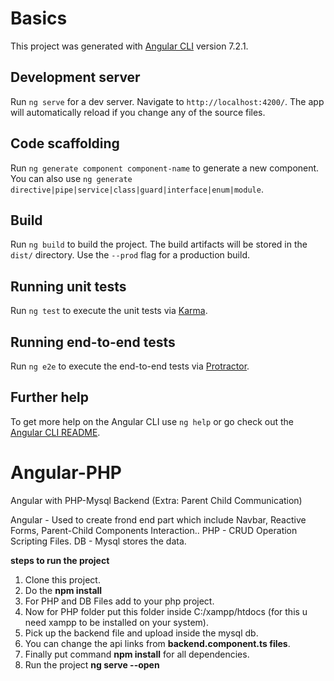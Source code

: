 # Basics

This project was generated with [Angular CLI](https://github.com/angular/angular-cli) version 7.2.1.

## Development server

Run `ng serve` for a dev server. Navigate to `http://localhost:4200/`. The app will automatically reload if you change any of the source files.

## Code scaffolding

Run `ng generate component component-name` to generate a new component. You can also use `ng generate directive|pipe|service|class|guard|interface|enum|module`.

## Build

Run `ng build` to build the project. The build artifacts will be stored in the `dist/` directory. Use the `--prod` flag for a production build.

## Running unit tests

Run `ng test` to execute the unit tests via [Karma](https://karma-runner.github.io).

## Running end-to-end tests

Run `ng e2e` to execute the end-to-end tests via [Protractor](http://www.protractortest.org/).

## Further help

To get more help on the Angular CLI use `ng help` or go check out the [Angular CLI README](https://github.com/angular/angular-cli/blob/master/README.md).


# Angular-PHP
Angular with PHP-Mysql Backend (Extra: Parent Child Communication)

Angular - Used to create frond end part which include Navbar, Reactive Forms, Parent-Child Components Interaction..
PHP - CRUD Operation Scripting Files.
DB - Mysql stores the data.

<b>steps to run the project</b>

1. Clone this project.
2. Do the <b>npm install</b>
3. For PHP and DB Files add to your php project.
4. Now for PHP folder put this folder inside C:/xampp/htdocs (for this u need xampp to be installed on your system).
5. Pick up the backend file and upload inside the mysql db.
6. You can change the api links from <b>backend.component.ts files</b>.
7. Finally put command <b>npm install</b> for all dependencies.
8. Run the project <b>ng serve --open</b>
